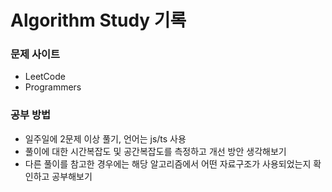 # Algorithm Study 기록

### 문제 사이트

- LeetCode
- Programmers

### 공부 방법

- 일주일에 2문제 이상 풀기, 언어는 js/ts 사용
- 풀이에 대한 시간복잡도 및 공간복잡도를 측정하고 개선 방안 생각해보기
- 다른 풀이를 참고한 경우에는 해당 알고리즘에서 어떤 자료구조가 사용되었는지 확인하고 공부해보기
